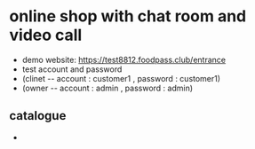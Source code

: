# online shop with chat room and video call

+ demo website: https://test8812.foodpass.club/entrance
+ test account and password 
+ (clinet -- account : customer1 , password : customer1)
+ (owner -- account : admin , password : admin)

## catalogue
+ 

